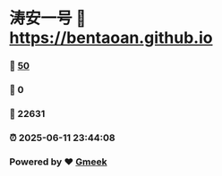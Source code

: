 # 涛安一号 :link: https://bentaoan.github.io 
### :page_facing_up: [50](https://bentaoan.github.io/tag.html) 
### :speech_balloon: 0 
### :hibiscus: 22631 
### :alarm_clock: 2025-06-11 23:44:08 
### Powered by :heart: [Gmeek](https://github.com/Meekdai/Gmeek)

